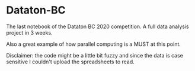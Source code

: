 # Dataton-BC
The last notebook of the Dataton BC 2020 competition. A full data analysis project in 3 weeks.

Also a great example of how parallel computing is a MUST at this point.

Disclaimer: the code might be a little bit fuzzy and since the data is case sensitive I couldn't upload the spreadsheets to read.
